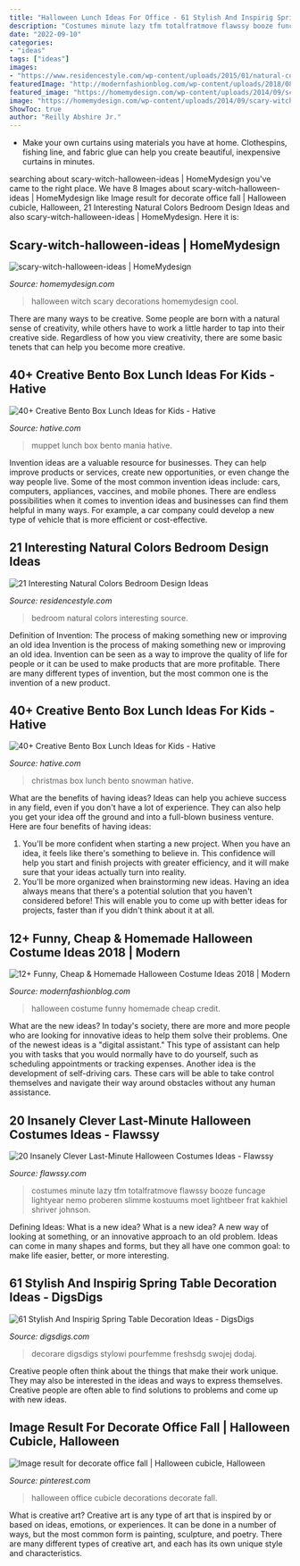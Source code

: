 ```yaml
---
title: "Halloween Lunch Ideas For Office - 61 Stylish And Inspirig Spring Table Decoration Ideas"
description: "Costumes minute lazy tfm totalfratmove flawssy booze funcage lightyear nemo proberen slimme kostuums moet lightbeer frat kakhiel shriver johnson"
date: "2022-09-10"
categories:
- "ideas"
tags: ["ideas"]
images:
- "https://www.residencestyle.com/wp-content/uploads/2015/01/natural-colors-for-bedroom.jpg"
featuredImage: "http://modernfashionblog.com/wp-content/uploads/2018/08/12-Funny-Cheap-Homemade-Halloween-Costume-Ideas-2018-14.jpg"
featured_image: "https://homemydesign.com/wp-content/uploads/2014/09/scary-witch-halloween-ideas.jpg"
image: "https://homemydesign.com/wp-content/uploads/2014/09/scary-witch-halloween-ideas.jpg"
ShowToc: true
author: "Reilly Abshire Jr."
---
```



- Make your own curtains using materials you have at home. Clothespins, fishing line, and fabric glue can help you create beautiful, inexpensive curtains in minutes.

	

		
searching about scary-witch-halloween-ideas | HomeMydesign you've came to the right place. We have 8 Images about scary-witch-halloween-ideas | HomeMydesign like Image result for decorate office fall | Halloween cubicle, Halloween, 21 Interesting Natural Colors Bedroom Design Ideas and also scary-witch-halloween-ideas | HomeMydesign. Here it is:
		
    
## Scary-witch-halloween-ideas | HomeMydesign

<img loading=lazy src="https://homemydesign.com/wp-content/uploads/2014/09/scary-witch-halloween-ideas.jpg" onerror="this.onerror=null;this.src='https://tse4.mm.bing.net/th?id=OIP.8evDhqxCN08RXIFqNuSIzAHaJ4&amp;pid=15.1';" alt="scary-witch-halloween-ideas | HomeMydesign">

_Source: homemydesign.com_

>halloween witch scary decorations homemydesign cool. 

	

There are many ways to be creative. Some people are born with a natural sense of creativity, while others have to work a little harder to tap into their creative side. Regardless of how you view creativity, there are some basic tenets that can help you become more creative.

    
## 40+ Creative Bento Box Lunch Ideas For Kids - Hative

<img loading=lazy src="https://hative.com/wp-content/uploads/2014/04/lunch-box-ideas/10-muppet-mania.jpg" onerror="this.onerror=null;this.src='https://tse4.mm.bing.net/th?id=OIP.4a0U_KgQ3cNnPsF4x_cYPQHaHa&amp;pid=15.1';" alt="40+ Creative Bento Box Lunch Ideas for Kids - Hative">

_Source: hative.com_

>muppet lunch box bento mania hative. 

	

Invention ideas are a valuable resource for businesses. They can help improve products or services, create new opportunities, or even change the way people live. Some of the most common invention ideas include: cars, computers, appliances, vaccines, and mobile phones. There are endless possibilities when it comes to invention ideas and businesses can find them helpful in many ways. For example, a car company could develop a new type of vehicle that is more efficient or cost-effective.

    
## 21 Interesting Natural Colors Bedroom Design Ideas

<img loading=lazy src="https://www.residencestyle.com/wp-content/uploads/2015/01/natural-colors-for-bedroom.jpg" onerror="this.onerror=null;this.src='https://tse2.mm.bing.net/th?id=OIP.ZP4aWolg32wJFwESQYlSowHaJ4&amp;pid=15.1';" alt="21 Interesting Natural Colors Bedroom Design Ideas">

_Source: residencestyle.com_

>bedroom natural colors interesting source. 

	

Definition of Invention: The process of making something new or improving an old idea
Invention is the process of making something new or improving an old idea. Invention can be seen as a way to improve the quality of life for people or it can be used to make products that are more profitable. There are many different types of invention, but the most common one is the invention of a new product.

    
## 40+ Creative Bento Box Lunch Ideas For Kids - Hative

<img loading=lazy src="https://hative.com/wp-content/uploads/2014/04/lunch-box-ideas/27-christmas-snowman.jpg" onerror="this.onerror=null;this.src='https://tse2.mm.bing.net/th?id=OIP.Ozq5EuPVcS7UDe22b9rnbwHaFj&amp;pid=15.1';" alt="40+ Creative Bento Box Lunch Ideas for Kids - Hative">

_Source: hative.com_

>christmas box lunch bento snowman hative. 

	

What are the benefits of having ideas?
Ideas can help you achieve success in any field, even if you don't have a lot of experience. They can also help you get your idea off the ground and into a full-blown business venture. Here are four benefits of having ideas: 
1. You'll be more confident when starting a new project. When you have an idea, it feels like there's something to believe in. This confidence will help you start and finish projects with greater efficiency, and it will make sure that your ideas actually turn into reality. 
2. You'll be more organized when brainstorming new ideas. Having an idea always means that there's a potential solution that you haven't considered before! This will enable you to come up with better ideas for projects, faster than if you didn't think about it at all. 

    
## 12+ Funny, Cheap &amp; Homemade Halloween Costume Ideas 2018 | Modern

<img loading=lazy src="http://modernfashionblog.com/wp-content/uploads/2018/08/12-Funny-Cheap-Homemade-Halloween-Costume-Ideas-2018-14.jpg" onerror="this.onerror=null;this.src='https://tse2.mm.bing.net/th?id=OIP.sdRXBo8DjR90595MGsmmAQHaKo&amp;pid=15.1';" alt="12+ Funny, Cheap &amp; Homemade Halloween Costume Ideas 2018 | Modern">

_Source: modernfashionblog.com_

>halloween costume funny homemade cheap credit. 

	

What are the new ideas?
In today's society, there are more and more people who are looking for innovative ideas to help them solve their problems. One of the newest ideas is a "digital assistant." This type of assistant can help you with tasks that you would normally have to do yourself, such as scheduling appointments or tracking expenses. Another idea is the development of self-driving cars. These cars will be able to take control themselves and navigate their way around obstacles without any human assistance.

    
## 20 Insanely Clever Last-Minute Halloween Costumes Ideas - Flawssy

<img loading=lazy src="http://flawssy.com/wp-content/uploads/2016/05/Last-Minute-Halloween-Costumes.jpg" onerror="this.onerror=null;this.src='https://tse4.mm.bing.net/th?id=OIP.TSV_p8NTGGeF8QUeK8Gj6wHaJ3&amp;pid=15.1';" alt="20 Insanely Clever Last-Minute Halloween Costumes Ideas - Flawssy">

_Source: flawssy.com_

>costumes minute lazy tfm totalfratmove flawssy booze funcage lightyear nemo proberen slimme kostuums moet lightbeer frat kakhiel shriver johnson. 

	

Defining Ideas: What is a new idea?
What is a new idea? A new way of looking at something, or an innovative approach to an old problem. Ideas can come in many shapes and forms, but they all have one common goal: to make life easier, better, or more interesting.

    
## 61 Stylish And Inspirig Spring Table Decoration Ideas - DigsDigs

<img loading=lazy src="https://www.digsdigs.com/photos/stylish-spring-table-settings-10.jpg" onerror="this.onerror=null;this.src='https://tse2.mm.bing.net/th?id=OIP.sfHCwt0SQWVXN6C2rIFigwHaJ3&amp;pid=15.1';" alt="61 Stylish And Inspirig Spring Table Decoration Ideas - DigsDigs">

_Source: digsdigs.com_

>decorare digsdigs stylowi pourfemme freshsdg swojej dodaj. 

	

Creative people often think about the things that make their work unique. They may also be interested in the ideas and ways to express themselves. Creative people are often able to find solutions to problems and come up with new ideas.

    
## Image Result For Decorate Office Fall | Halloween Cubicle, Halloween

<img loading=lazy src="https://i.pinimg.com/736x/40/ef/07/40ef079f04badb237fa83daaf058f3e8.jpg" onerror="this.onerror=null;this.src='https://tse4.mm.bing.net/th?id=OIP.RtrMNcZXhNra019kNQ9DIAHaJ3&amp;pid=15.1';" alt="Image result for decorate office fall | Halloween cubicle, Halloween">

_Source: pinterest.com_

>halloween office cubicle decorations decorate fall. 

	

What is creative art?
Creative art is any type of art that is inspired by or based on ideas, emotions, or experiences. It can be done in a number of ways, but the most common form is painting, sculpture, and poetry. There are many different types of creative art, and each has its own unique style and characteristics.

